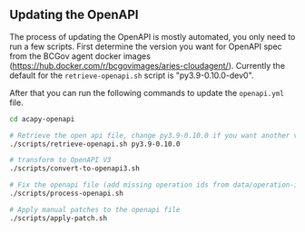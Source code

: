 ## Updating the OpenAPI

The process of updating the OpenAPI is mostly automated, you only need to run a
few scripts. First determine the version you want for OpenAPI spec from the
BCGov agent docker images
(https://hub.docker.com/r/bcgovimages/aries-cloudagent/). Currently the default
for the `retrieve-openapi.sh` script is "py3.9-0.10.0-dev0".

After that you can run the following commands to update the `openapi.yml`
file.

```sh
cd acapy-openapi

# Retrieve the open api file, change py3.9-0.10.0 if you want another version
./scripts/retrieve-openapi.sh py3.9-0.10.0

# transform to OpenAPI V3
./scripts/convert-to-openapi3.sh

# Fix the openapi file (add missing operation ids from data/operation-id-map.yml)
./scripts/process-openapi.sh

# Apply manual patches to the openapi file
./scripts/apply-patch.sh
```
